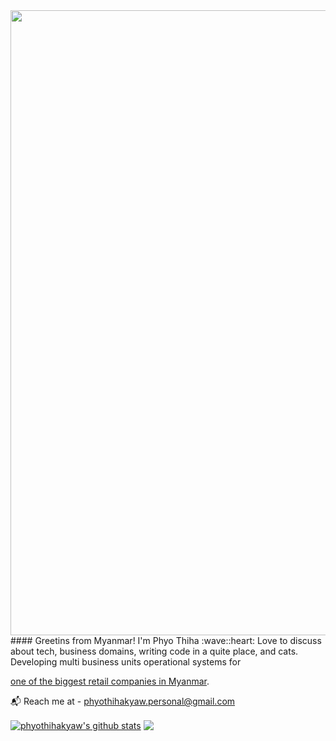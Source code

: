 <img src="https://th.bing.com/th/id/R.e0037e5b030d948bb2f7ca0604899b8b?rik=1q83Y8ja0ao8jg&pid=ImgRaw&r=0" width="1000">
#### Greetins from Myanmar! I'm Phyo Thiha :wave::heart:
Love to discuss about tech, business domains, writing code in a quite place, and cats. Developing multi business units operational systems for 

[one of the biggest retail companies in Myanmar](https://cityholdings.com.mm/companies).

:mailbox_with_mail: Reach me at - phyothihakyaw.personal@gmail.com

<a href="https://github.com/phyothihakyaw/github-readme-stats"><img align="center" src="https://github-readme-stats.vercel.app/api?username=phyothihakyaw&show_icons=true&include_all_commits=true&theme=buefy&hide_border=true" alt="phyothihakyaw's github stats" /></a> <a href="https://github.com/phyothihakyaw/github-readme-stats"><img align="center" src="https://github-readme-stats.vercel.app/api/top-langs/?username=phyothihakyaw&layout=compact&theme=buefy&hide_border=true" /></a>

<!--
**phyothihakyaw/phyothihakyaw** is a ✨ _special_ ✨ repository because its `README.md` (this file) appears on your GitHub profile.

Here are some ideas to get you started:

- 🔭 I’m currently working on ...
- 🌱 I’m currently learning ...
- 👯 I’m looking to collaborate on ...
- 🤔 I’m looking for help with ...
- 💬 Ask me about ...
- 📫 How to reach me: ...
- 😄 Pronouns: ...
- ⚡ Fun fact: ...
-->
